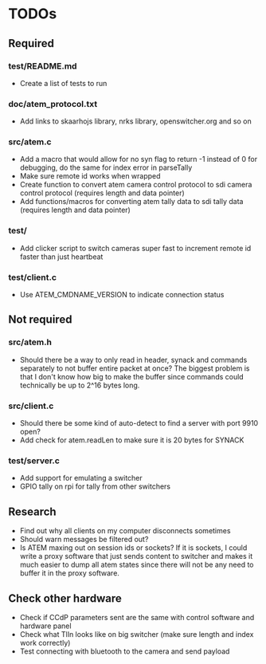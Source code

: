 # TODOs

## Required

### test/README.md
* Create a list of tests to run

### doc/atem_protocol.txt
* Add links to skaarhojs library, nrks library, openswitcher.org and so on

### src/atem.c
* Add a macro that would allow for no syn flag to return -1 instead of 0 for debugging, do the same for index error in parseTally
* Make sure remote id works when wrapped
* Create function to convert atem camera control protocol to sdi camera control protocol (requires length and data pointer)
* Add functions/macros for converting atem tally data to sdi tally data (requires length and data pointer)

### test/
* Add clicker script to switch cameras super fast to increment remote id faster than just heartbeat

### test/client.c
* Use ATEM_CMDNAME_VERSION to indicate connection status



## Not required

### src/atem.h
* Should there be a way to only read in header, synack and commands separately to not buffer entire packet at once? The biggest problem is that I don't know how big to make the buffer since commands could technically be up to 2^16 bytes long.

### src/client.c
* Should there be some kind of auto-detect to find a server with port 9910 open?
* Add check for atem.readLen to make sure it is 20 bytes for SYNACK

### test/server.c
* Add support for emulating a switcher
* GPIO tally on rpi for tally from other switchers



## Research
* Find out why all clients on my computer disconnects sometimes
* Should warn messages be filtered out?
* Is ATEM maxing out on session ids or sockets? If it is sockets, I could write a proxy software that just sends content to switcher and makes it much easier to dump all atem states since there will not be any need to buffer it in the proxy software.



## Check other hardware
* Check if CCdP parameters sent are the same with control software and hardware panel
* Check what TlIn looks like on big switcher (make sure length and index work correctly)
* Test connecting with bluetooth to the camera and send payload
